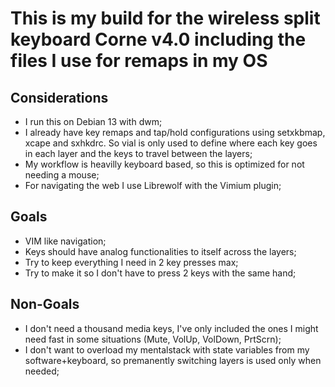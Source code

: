 # This is my build for the wireless split keyboard Corne v4.0 including the files I use for remaps in my OS

## Considerations
- I run this on Debian 13 with dwm;
- I already have key remaps and tap/hold configurations using setxkbmap, xcape and sxhkdrc. So vial is only used to define where each key goes in each layer and the keys to travel between the layers;
- My workflow is heavilly keyboard based, so this is optimized for not needing a mouse;
- For navigating the web I use Librewolf with the Vimium plugin;


## Goals
- VIM like navigation;
- Keys should have analog functionalities to itself across the layers;
- Try to keep everything I need in 2 key presses max;
- Try to make it so I don't have to press 2 keys with the same hand;


## Non-Goals
- I don't need a thousand media keys, I've only included the ones I might need fast in some situations (Mute, VolUp, VolDown, PrtScrn);
- I don't want to overload my mentalstack with state variables from my software+keyboard, so premanently switching layers is used only when needed;
